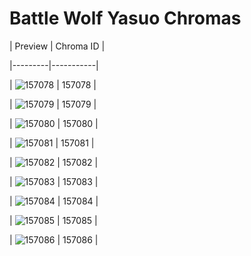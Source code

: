# Battle Wolf Yasuo Chromas


| Preview | Chroma ID |

|---------|-----------|

| ![157078](https://raw.communitydragon.org/latest/plugins/rcp-be-lol-game-data/global/default/v1/champion-chroma-images/157/157078.png) | 157078 |

| ![157079](https://raw.communitydragon.org/latest/plugins/rcp-be-lol-game-data/global/default/v1/champion-chroma-images/157/157079.png) | 157079 |

| ![157080](https://raw.communitydragon.org/latest/plugins/rcp-be-lol-game-data/global/default/v1/champion-chroma-images/157/157080.png) | 157080 |

| ![157081](https://raw.communitydragon.org/latest/plugins/rcp-be-lol-game-data/global/default/v1/champion-chroma-images/157/157081.png) | 157081 |

| ![157082](https://raw.communitydragon.org/latest/plugins/rcp-be-lol-game-data/global/default/v1/champion-chroma-images/157/157082.png) | 157082 |

| ![157083](https://raw.communitydragon.org/latest/plugins/rcp-be-lol-game-data/global/default/v1/champion-chroma-images/157/157083.png) | 157083 |

| ![157084](https://raw.communitydragon.org/latest/plugins/rcp-be-lol-game-data/global/default/v1/champion-chroma-images/157/157084.png) | 157084 |

| ![157085](https://raw.communitydragon.org/latest/plugins/rcp-be-lol-game-data/global/default/v1/champion-chroma-images/157/157085.png) | 157085 |

| ![157086](https://raw.communitydragon.org/latest/plugins/rcp-be-lol-game-data/global/default/v1/champion-chroma-images/157/157086.png) | 157086 |